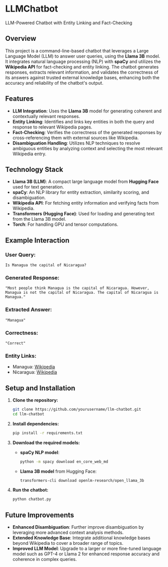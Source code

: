 # LLMChatbot
LLM-Powered Chatbot with Entity Linking and Fact-Checking

## Overview
This project is a command-line-based chatbot that leverages a Large Language Model (LLM) to answer user queries, using the **Llama 3B** model. It integrates natural language processing (NLP) with **spaCy** and utilizes the **Wikipedia API** for fact-checking and entity linking. The chatbot generates responses, extracts relevant information, and validates the correctness of its answers against trusted external knowledge bases, enhancing both the accuracy and reliability of the chatbot's output.

## Features
- **LLM Integration**: Uses the **Llama 3B** model for generating coherent and contextually relevant responses.
- **Entity Linking**: Identifies and links key entities in both the query and response to relevant Wikipedia pages.
- **Fact-Checking**: Verifies the correctness of the generated responses by cross-referencing them with external sources like Wikipedia.
- **Disambiguation Handling**: Utilizes NLP techniques to resolve ambiguous entities by analyzing context and selecting the most relevant Wikipedia entry.

## Technology Stack
- **Llama 3B (LLM)**: A compact large language model from **Hugging Face** used for text generation.
- **spaCy**: An NLP library for entity extraction, similarity scoring, and disambiguation.
- **Wikipedia API**: For fetching entity information and verifying facts from Wikipedia.
- **Transformers (Hugging Face)**: Used for loading and generating text from the Llama 3B model.
- **Torch**: For handling GPU and tensor computations.

## Example Interaction
### User Query:
`Is Managua the capital of Nicaragua?`

### Generated Response:
```
"Most people think Managua is the capital of Nicaragua. However, Managua is not the capital of Nicaragua. The capital of Nicaragua is Managua."
```

### Extracted Answer:
`"Managua"`

### Correctness:
`"Correct"`

### Entity Links:
- Managua: [Wikipedia](https://en.wikipedia.org/wiki/Managua)
- Nicaragua: [Wikipedia](https://en.wikipedia.org/wiki/Nicaragua)

## Setup and Installation
1. **Clone the repository:**
   ```bash
   git clone https://github.com/yourusername/llm-chatbot.git
   cd llm-chatbot
   ```
2. **Install dependencies:**
   ```bash
   pip install -r requirements.txt
   ```
3. **Download the required models:**
   - **spaCy NLP model**:  
     ```bash
     python -m spacy download en_core_web_md
     ```
   - **Llama 3B model** from Hugging Face:
     ```bash
     transformers-cli download openlm-research/open_llama_3b
     ```

4. **Run the chatbot:**
   ```bash
   python chatbot.py
   ```

## Future Improvements
- **Enhanced Disambiguation**: Further improve disambiguation by leveraging more advanced context analysis methods.
- **Extended Knowledge Base**: Integrate additional knowledge bases beyond Wikipedia to cover a broader range of topics.
- **Improved LLM Model**: Upgrade to a larger or more fine-tuned language model such as GPT-4 or Llama 2 for enhanced response accuracy and coherence in complex queries.
```
